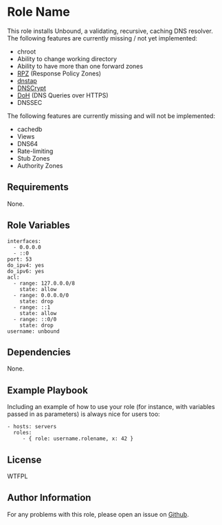 Role Name
=========

This role installs Unbound, a validating, recursive, caching DNS resolver. The
following features are currently missing / not yet implemented:

* chroot
* Ability to change working directory
* Ability to have more than one forward zones
* [RPZ](https://dnsrpz.info/) (Response Policy Zones)
* [dnstap](https://dnstap.info/)
* [DNSCrypt](https://www.dnscrypt.org/)
* [DoH](https://datatracker.ietf.org/doc/html/rfc8484) (DNS Queries over HTTPS)
* DNSSEC

The following features are currently missing and will not be implemented:

* cachedb
* Views
* DNS64
* Rate-limiting
* Stub Zones
* Authority Zones

Requirements
------------

None.

Role Variables
--------------

```
interfaces:
  - 0.0.0.0                                                                                                                                   
  - ::0                                                        
port: 53
do_ipv4: yes                                                           
do_ipv6: yes                                                        
acl:                                         
  - range: 127.0.0.0/8                               
    state: allow                
  - range: 0.0.0.0/0                                    
    state: drop                                                                
  - range: ::1                        
    state: allow                                         
  - range: ::0/0                                                         
    state: drop                
username: unbound
```

Dependencies
------------

None.

Example Playbook
----------------

Including an example of how to use your role (for instance, with variables passed in as parameters) is always nice for users too:

    - hosts: servers
      roles:
         - { role: username.rolename, x: 42 }

License
-------

WTFPL

Author Information
------------------

For any problems with this role, please open an issue on [Github](https://github.com/gmmi/Unboundsible/issues).
